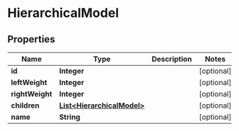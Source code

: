 
# HierarchicalModel

## Properties
Name | Type | Description | Notes
------------ | ------------- | ------------- | -------------
**id** | **Integer** |  |  [optional]
**leftWeight** | **Integer** |  |  [optional]
**rightWeight** | **Integer** |  |  [optional]
**children** | [**List&lt;HierarchicalModel&gt;**](HierarchicalModel.md) |  |  [optional]
**name** | **String** |  |  [optional]



